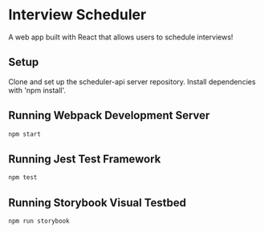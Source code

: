 # Interview Scheduler

A web app built with React that allows users to schedule interviews!

## Setup

Clone and set up the scheduler-api server repository.
Install dependencies with 'npm install'.

## Running Webpack Development Server

```sh
npm start
```

## Running Jest Test Framework

```sh
npm test
```

## Running Storybook Visual Testbed

```sh
npm run storybook
```

